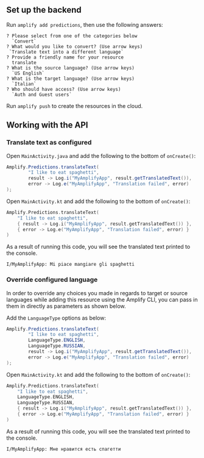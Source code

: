 ## Set up the backend

Run `amplify add predictions`, then use the following answers:

```console
? Please select from one of the categories below
  `Convert`
? What would you like to convert? (Use arrow keys)
 `Translate text into a different language`
? Provide a friendly name for your resource
  translate
? What is the source language? (Use arrow keys)
  `US English`
? What is the target language? (Use arrow keys)
  `Italian`
? Who should have access? (Use arrow keys)
  `Auth and Guest users`
```

Run `amplify push` to create the resources in the cloud.

## Working with the API

### Translate text as configured

<amplify-block-switcher>
<amplify-block name="Java">

Open `MainActivity.java` and add the following to the bottom of `onCreate()`:

```java
Amplify.Predictions.translateText(
        "I like to eat spaghetti",
        result -> Log.i("MyAmplifyApp", result.getTranslatedText()),
        error -> Log.e("MyAmplifyApp", "Translation failed", error)
);
```

</amplify-block>
<amplify-block name="Kotlin">

Open `MainActivity.kt` and add the following to the bottom of `onCreate()`:

```kotlin
Amplify.Predictions.translateText(
    "I like to eat spaghetti",
    { result -> Log.i("MyAmplifyApp", result.getTranslatedText()) },
    { error -> Log.e("MyAmplifyApp", "Translation failed", error) }
)
```

</amplify-block>
</amplify-block-switcher>

As a result of running this code, you will see the translated text printed to the console.

```console
I/MyAmplifyApp: Mi piace mangiare gli spaghetti
```

### Override configured language

In order to override any choices you made in regards to target or source languages while adding this resource using the Amplify CLI, you can pass in them in directly as parameters as shown below.

Add the `LanguageType` options as below:

<amplify-block-switcher>
<amplify-block name="Java">

```java
Amplify.Predictions.translateText(
        "I like to eat spaghetti",
        LanguageType.ENGLISH,
        LanguageType.RUSSIAN,
        result -> Log.i("MyAmplifyApp", result.getTranslatedText()),
        error -> Log.e("MyAmplifyApp", "Translation failed", error)
);
```

</amplify-block>
<amplify-block name="Kotlin">

Open `MainActivity.kt` and add the following to the bottom of `onCreate()`:

```kotlin
Amplify.Predictions.translateText(
    "I like to eat spaghetti",
    LanguageType.ENGLISH,
    LanguageType.RUSSIAN,
    { result -> Log.i("MyAmplifyApp", result.getTranslatedText()) },
    { error -> Log.e("MyAmplifyApp", "Translation failed", error) }
)
```

</amplify-block>
</amplify-block-switcher>

As a result of running this code, you will see the translated text printed to the console.

```console
I/MyAmplifyApp: Мне нравится есть спагетти
```
